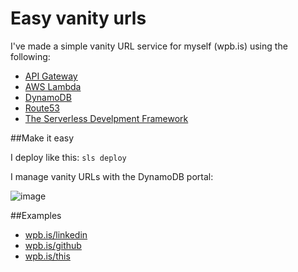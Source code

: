 # Easy vanity urls

I've made a simple vanity URL service for myself (wpb.is) using the following:

* [API Gateway](https://aws.amazon.com/api-gateway/)
* [AWS Lambda](https://aws.amazon.com/lambda/)
* [DynamoDB](https://aws.amazon.com/dynamodb/)
* [Route53](https://aws.amazon.com/route53/)
* [The Serverless Develpment Framework](https://serverless.com/)

##Make it easy

I deploy like this: ```sls deploy```

I manage vanity URLs with the DynamoDB portal:

![image](https://cloud.githubusercontent.com/assets/11197026/21528379/173305dc-cd00-11e6-8475-4d9fdcba0387.png)

##Examples

* [wpb.is/linkedin](https://wpb.is/linkedin)
* [wpb.is/github](https://wpb.is/github)
* [wpb.is/this](https://wpb.is/this)
